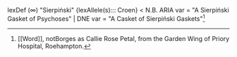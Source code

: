 

lexDef (∞) "Sierpiński" {lexAllele(s)::: Croen} < N.B. ARIA var = "A Sierpiński Gasket of Psychoses" | DNE var = "A Casket of Sierpiński Gaskets"[^SierpińskiCroen]

[^SierpińskiCroen]: [[Word]], notBorges as Callie Rose Petal, from the Garden Wing of Priory Hospital, Roehampton.
